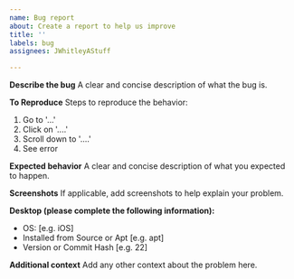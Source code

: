 ```yaml
---
name: Bug report
about: Create a report to help us improve
title: ''
labels: bug
assignees: JWhitleyAStuff

---
```


**Describe the bug**
A clear and concise description of what the bug is.

**To Reproduce**
Steps to reproduce the behavior:
1. Go to '...'
2. Click on '....'
3. Scroll down to '....'
4. See error

**Expected behavior**
A clear and concise description of what you expected to happen.

**Screenshots**
If applicable, add screenshots to help explain your problem.

**Desktop (please complete the following information):**
 - OS: [e.g. iOS]
- Installed from Source or Apt [e.g. apt]
 - Version or Commit Hash [e.g. 22]

**Additional context**
Add any other context about the problem here.
